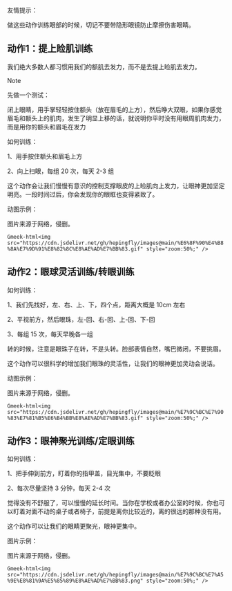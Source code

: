 友情提示：

做这些动作训练眼部的时候，切记不要带隐形眼镜防止摩擦伤害眼睛。



## 动作1：提上睑肌训练

我们绝大多数人都习惯用我们的额肌去发力，而不是去提上睑肌去发力。
> [!NOTE]
> 先做一个测试：
>
> 闭上眼睛，用手掌轻轻按住额头（放在眉毛的上方），然后睁大双眼，如果你感觉眉毛和额头上的肌肉，发生了明显上移的话，就说明你平时没有用眼周肌肉发力，而是用你的额头和眉毛在发力



如何训练：

1、用手按住额头和眉毛上方

2、向上扫眼，每组 20 次，每天 2-3 组

这个动作会让我们慢慢有意识的控制支撑眼皮的上睑肌向上发力，让眼神更加坚定明亮。一段时间过后，你会发现你的眼眶也变得紧致了。



动图示例：

图片来源于网络，侵删。

`Gmeek-html<img src="https://cdn.jsdelivr.net/gh/hepingfly/images@main/%E6%8F%90%E4%B8%8A%E7%9D%91%E8%82%8C%E8%AE%AD%E7%BB%83.gif" style="zoom:50%;" />`





## 动作2：眼球灵活训练/转眼训练

如何训练：

1、我们先找好，左、右、上、下，四个点，距离大概是 10cm 左右

2、平视前方，然后眼珠，左-回、右-回、上-回、下-回

3、每组 15 次，每天早晚各一组

转的时候，注意是眼珠子在转，不是头转。脸部表情自然，嘴巴微闭，不要挑眉。

这个动作可以很科学的增加我们眼珠的灵活性，让我们的眼神更加灵动会说话。



动图示例：

图片来源于网络，侵删。

`Gmeek-html<img src="https://cdn.jsdelivr.net/gh/hepingfly/images@main/%E7%9C%BC%E7%90%83%E7%81%B5%E6%B4%BB%E8%AE%AD%E7%BB%83.gif" style="zoom:50%;" />`



## 动作3：眼神聚光训练/定眼训练

如何训练：

1、把手伸到前方，盯着你的指甲盖，目光集中，不要眨眼

2、每次尽量坚持 3 分钟，每天 2-4 次

觉得没有不舒服了，可以慢慢的延长时间。当你在学校或者办公室的时候，你也可以盯着对面不动的桌子或者椅子，前提是离你比较近的，离的很远的那种没有用。

这个动作可以让我们的眼睛更聚光，眼神更集中。

图片示例：

图片来源于网络，侵删。

`Gmeek-html<img src="https://cdn.jsdelivr.net/gh/hepingfly/images@main/%E7%9C%BC%E7%A5%9E%E8%81%9A%E5%85%89%E8%AE%AD%E7%BB%83.png" style="zoom:50%;" />`

